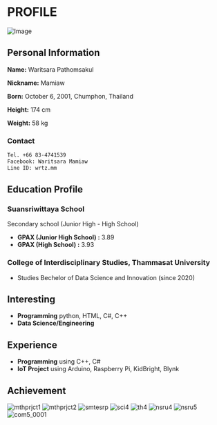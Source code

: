 # PROFILE

![Image](https://scontent.fbkk22-4.fna.fbcdn.net/v/t1.6435-9/80056501_748472435635709_8815243551236423680_n.jpg?_nc_cat=109&ccb=1-5&_nc_sid=174925&_nc_eui2=AeElBDCkFAW3wZn2sfLRPONWUHzW3seHHtNQfNbex4ce04cdFieEXqVfjb9Yc7jGCMPzGy4x831hodqQkSvoA5aG&_nc_ohc=AhB8G0HdDoQAX-b7ZI2&_nc_oc=AQn3GIFXc0Oi04B88Yn-dqGJFQ2Cm2R2ONs4knuiEqr4Wg_7ChzrTo_WS9kP0rbXRIA&_nc_ht=scontent.fbkk22-4.fna&oh=433fcfc069e34383c6778a9367dc6316&oe=61CC7FFE)

## Personal Information

**Name:** Waritsara Pathomsakul

**Nickname:** Mamiaw

**Born:** October 6, 2001, Chumphon, Thailand

**Height:** 174 cm

**Weight:** 58 kg

### Contact
```markdown
Tel. +66 83-4741539
Facebook: Waritsara Mamiaw
Line ID: wrtz.mm
```

## Education Profile

### Suansriwittaya School 

Secondary school (Junior High - High School)
- **GPAX (Junior High School) :** 3.89
- **GPAX (High School) :** 3.93

### College of Interdisciplinary Studies, Thammasat University
- Studies Bechelor of Data Science and Innovation (since 2020)

## Interesting
- **Programming** python, HTML, C#, C++
- **Data Science/Engineering**

## Experience
- **Programming** using C++, C#
- **IoT Project** using Arduino, Raspberry Pi, KidBright, Blynk

## Achievement
![mthprjct1](https://user-images.githubusercontent.com/95130022/144191162-0e8bc850-328e-490b-99d0-b63bf4bbc48f.jpg)
![mthprjct2](https://user-images.githubusercontent.com/95130022/144191628-40d66600-a8cb-4719-928e-bfbb6728cd9a.jpg)
![smtesrp](https://user-images.githubusercontent.com/95130022/144191302-61c96396-9d77-484f-85b8-832ff942fc3a.jpg)
![sci4](https://user-images.githubusercontent.com/95130022/144191320-d0466cb5-9c87-44c9-bdd9-72e5eb5fbd46.jpg)
![th4](https://user-images.githubusercontent.com/95130022/144191348-0673604c-ef4d-4f5c-91a5-efff738263d1.jpg)
![nsru4](https://user-images.githubusercontent.com/95130022/144191374-549d30d7-104e-409f-a1d6-436841d24f45.jpg)
![nsru5](https://user-images.githubusercontent.com/95130022/144191408-9bccf4f4-158b-4220-9621-ddf0b05f9b4d.jpg)
![com5_0001](https://user-images.githubusercontent.com/95130022/144190934-a979c061-2504-412c-b098-61367a4094d9.jpg)
